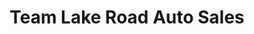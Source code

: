 ---
title: "Team Lake Road Auto Sales"
url: /meadville/team-lake-road-auto-sales/
shop: Autohaus
---